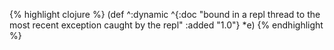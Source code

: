 {% highlight clojure %}
(def ^:dynamic
 ^{:doc "bound in a repl thread to the most recent exception caught by the repl"
   :added "1.0"}
 *e)
{% endhighlight %}
